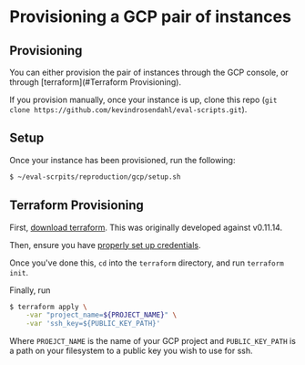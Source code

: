 # Provisioning a GCP pair of instances

## Provisioning

You can either provision the pair of instances through the GCP console, or through [terraform](#Terraform Provisioning).

If you provision manually, once your instance is up, clone this repo (`git clone https://github.com/kevindrosendahl/eval-scripts.git`).

## Setup

Once your instance has been provisioned, run the following:

```bash
$ ~/eval-scrpits/reproduction/gcp/setup.sh
```

## Terraform Provisioning

First, [download terraform](https://releases.hashicorp.com/terraform/). This was originally developed against v0.11.14.

Then, ensure you have [properly set up credentials](https://www.terraform.io/docs/providers/google/getting_started.html#adding-credentials).

Once you've done this, `cd` into the `terraform` directory, and run `terraform init`.

Finally, run

```bash
$ terraform apply \
    -var "project_name=${PROJECT_NAME}" \
    -var 'ssh_key=${PUBLIC_KEY_PATH}'
```

Where `PROEJCT_NAME` is the name of your GCP project and `PUBLIC_KEY_PATH` is a path on your filesystem to a public key you wish to use for ssh.


